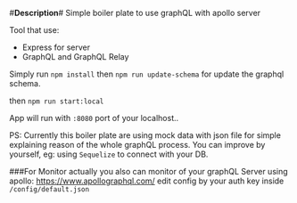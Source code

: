 #**Description**#
Simple boiler plate to use graphQL with apollo server

Tool that use:
 - Express for server
 - GraphQL and GraphQL Relay

Simply run
``npm install``
then ``npm run update-schema``
for update the graphql schema.


then ``npm run start:local``

App will run with `:8080` port of your localhost..


PS:
Currently this boiler plate are using mock data with json file for simple explaining reason of the whole graphQL process.
You can improve by yourself, eg: using `Sequelize` to connect with your DB.

###For Monitor
actually you also can monitor of your graphQL Server using apollo: https://www.apollographql.com/
edit config by your auth key inside `/config/default.json`
